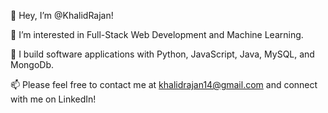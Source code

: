 👋 Hey, I’m @KhalidRajan!


👀 I’m interested in Full-Stack Web Development and Machine Learning.

🔨 I build software applications with Python, JavaScript, Java, MySQL, and MongoDb.

📫 Please feel free to contact me at khalidrajan14@gmail.com and connect with me on LinkedIn!

<!---
KhalidRajan/KhalidRajan is a ✨ special ✨ repository because its `README.md` (this file) appears on your GitHub profile.
You can click the Preview link to take a look at your changes.
--->

